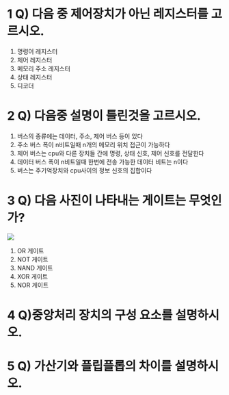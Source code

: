 # 1 Q) 다음 중 제어장치가 아닌 레지스터를 고르시오.
1. 명령어 레지스터
2. 제어 레지스터
3. 메모리 주소 레지스터
4. 상태 레지스터
5. 디코더

# 2 Q) 다음중 설명이 틀린것을 고르시오.
1. 버스의 종류에는 데이터, 주소, 제어 버스 등이 있다
2. 주소 버스 폭이 n비트일때 n개의 메모리 위치 접근이 가능하다
3. 제어 버스는 cpu와 다른 장치들 간에 명령, 상태 신호, 제어 신호를 전달한다
4. 데이터 버스 폭이 n비트일때 한번에 전송 가능한 데이터 비트는 n이다 
5. 버스는 주기억장치와 cpu사이의 정보 신호의 집합이다

# 3 Q) 다음 사진이 나타내는 게이트는 무엇인가?
![](https://velog.velcdn.com/images/sungwonnoh/post/a235e8a8-ceda-4b34-8733-ec27f7a21117/image.png)

1. OR 게이트 
2. NOT 게이트
3. NAND 게이트 
4. XOR 게이트
5. NOR 게이트

# 4 Q)중앙처리 장치의 구성 요소를 설명하시오.

# 5 Q) 가산기와 플립플롭의 차이를 설명하시오.
